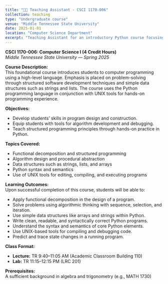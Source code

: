 ```yaml
---
title: "🧑‍🏫 Teaching Assistant - CSCI 1170-006"
collection: teaching
type: "Undergraduate course"
venue: "Middle Tennessee State University"
date: 2025-01-01
location: "Computer Science Department"
excerpt: "Teaching Assistant for an introductory Python course focusing on python programming skills."
---
```


**CSCI 1170-006: Computer Science I (4 Credit Hours)**  
*Middle Tennessee State University — Spring 2025*

**Course Description:**  
This foundational course introduces students to computer programming using a high-level language. Emphasis is placed on problem-solving through structured software development techniques and simple data structures such as strings and lists. The course uses the Python programming language in conjunction with UNIX tools for hands-on programming experience.

**Objectives:**  
- Develop students’ skills in program design and construction.  
- Equip students with tools for algorithm development and debugging.  
- Teach structured programming principles through hands-on practice in Python.

**Topics Covered:**  
- Functional decomposition and structured programming  
- Algorithm design and procedural abstraction  
- Data structures such as strings, lists, and arrays  
- Python syntax and semantics  
- Use of UNIX tools for editing, compiling, and executing programs

**Learning Outcomes:**  
Upon successful completion of this course, students will be able to:  
- Apply functional decomposition in the design of a program.  
- Solve problems using algorithmic thinking with sequence, selection, and iteration.  
- Use simple data structures like arrays and strings within Python.  
- Write clean, readable, and syntactically correct Python programs.  
- Understand the syntax and semantics of core Python elements.  
- Use UNIX-based tools for compiling and debugging code.  
- Predict and trace state changes in a running program.

**Class Format:**  
- **Lecture:** TR 9:40–11:05 AM (Academic Classroom Building 110)  
- **Lab:** TR 11:15–12:15 PM (LRC 201)

**Prerequisites:**  
A sufficient background in algebra and trigonometry (e.g., MATH 1730)
